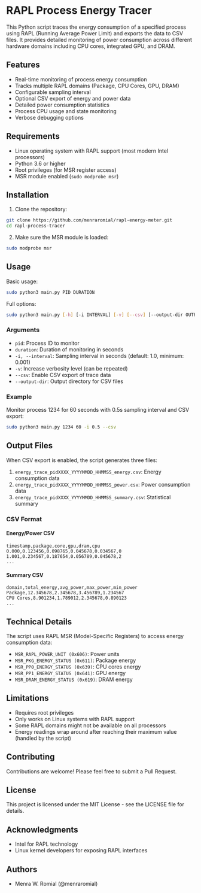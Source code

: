 # RAPL Process Energy Tracer

This Python script traces the energy consumption of a specified process using RAPL (Running Average Power Limit) and exports the data to CSV files. It provides detailed monitoring of power consumption across different hardware domains including CPU cores, integrated GPU, and DRAM.

## Features

- Real-time monitoring of process energy consumption
- Tracks multiple RAPL domains (Package, CPU Cores, GPU, DRAM)
- Configurable sampling interval
- Optional CSV export of energy and power data
- Detailed power consumption statistics
- Process CPU usage and state monitoring
- Verbose debugging options

## Requirements

- Linux operating system with RAPL support (most modern Intel processors)
- Python 3.6 or higher
- Root privileges (for MSR register access)
- MSR module enabled (`sudo modprobe msr`)

## Installation

1. Clone the repository:
```bash
git clone https://github.com/menraromial/rapl-energy-meter.git
cd rapl-process-tracer
```

2. Make sure the MSR module is loaded:
```bash
sudo modprobe msr
```

## Usage

Basic usage:
```bash
sudo python3 main.py PID DURATION
```

Full options:
```bash
sudo python3 main.py [-h] [-i INTERVAL] [-v] [--csv] [--output-dir OUTPUT_DIR] pid duration
```

### Arguments

- `pid`: Process ID to monitor
- `duration`: Duration of monitoring in seconds
- `-i, --interval`: Sampling interval in seconds (default: 1.0, minimum: 0.001)
- `-v`: Increase verbosity level (can be repeated)
- `--csv`: Enable CSV export of trace data
- `--output-dir`: Output directory for CSV files

### Example

Monitor process 1234 for 60 seconds with 0.5s sampling interval and CSV export:
```bash
sudo python3 main.py 1234 60 -i 0.5 --csv
```

## Output Files

When CSV export is enabled, the script generates three files:

1. `energy_trace_pidXXXX_YYYYMMDD_HHMMSS_energy.csv`: Energy consumption data
2. `energy_trace_pidXXXX_YYYYMMDD_HHMMSS_power.csv`: Power consumption data
3. `energy_trace_pidXXXX_YYYYMMDD_HHMMSS_summary.csv`: Statistical summary

### CSV Format

#### Energy/Power CSV
```
timestamp,package,core,gpu,dram,cpu
0.000,0.123456,0.098765,0.045678,0.034567,0
1.001,0.234567,0.187654,0.056789,0.045678,2
...
```

#### Summary CSV
```
domain,total_energy,avg_power,max_power,min_power
Package,12.345678,2.345678,3.456789,1.234567
CPU Cores,8.901234,1.789012,2.345678,0.890123
...
```

## Technical Details

The script uses RAPL MSR (Model-Specific Registers) to access energy consumption data:

- `MSR_RAPL_POWER_UNIT (0x606)`: Power units
- `MSR_PKG_ENERGY_STATUS (0x611)`: Package energy
- `MSR_PP0_ENERGY_STATUS (0x639)`: CPU cores energy
- `MSR_PP1_ENERGY_STATUS (0x641)`: GPU energy
- `MSR_DRAM_ENERGY_STATUS (0x619)`: DRAM energy

## Limitations

- Requires root privileges
- Only works on Linux systems with RAPL support
- Some RAPL domains might not be available on all processors
- Energy readings wrap around after reaching their maximum value (handled by the script)

## Contributing

Contributions are welcome! Please feel free to submit a Pull Request.

## License

This project is licensed under the MIT License - see the LICENSE file for details.

## Acknowledgments

- Intel for RAPL technology
- Linux kernel developers for exposing RAPL interfaces

## Authors

- Menra W. Romial (@menraromial)